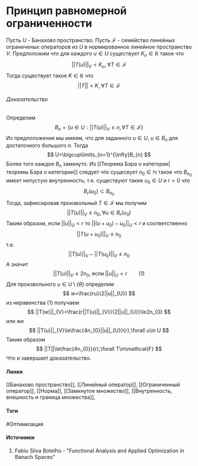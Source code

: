 # Принцип равномерной ограниченности
Пусть $U$ - Банахово пространство. Пусть $\mathcal{F}$ - семейство линейных ограниченых операторов из $U$ в нормированное линейное пространство $V$. Предположим что для каждого $u\in U$ существует $K_{n}\in\mathbb{R}$ такое что
$$
||T(u)||_{V}<K_{u},\;\forall T\in\mathcal{F}
$$
Тогда существует такое $K\in\mathbb{R}$ что
$$
||T||<K,\;\forall T\in\mathcal{F}
$$
###### Доказательство
Определим
$$
B_{n}=\{u\in U:||T(u)||_{V}\le n,\forall T\in\mathcal{F}\}
$$
Из предположения мы имеем, что для заданного $u\in U$, $u\in B_{n}$ для достаточного большого $n$. Тогда
$$
U=\bigcup\limits_{n=1}^{\infty}B_{n}
$$
Более того каждое $B_{n}$ замкнуто. Из [[Теорема Бэра о категории|теоремы Бэра о категории]] следует что сущесвует $n_{0}\in\mathbb{N}$ такое что $B_{n_{0}}$ имеет непустую внутренность; т.е. существуют такие $u_{0}\in U$ и $r>0$ что 
$$
B_{r}(u_{0})\subset B_{n_{0}}
$$
Тогда, зафиксировав произвольный $T\in\mathcal{F}$ мы получим
$$
||T(u)||_{V}\le n_{0},\forall u\in B_{r}(u_{0})
$$
Таким образом, если $||u||_{U}<r$ то $||(u+u_{0})-u_{0}||_{U}<r$ и соответственно
$$
||T(u+u_{0})||_{V}\le n_{0}
$$
т.е.
$$
||T(u)||_{V}-||T(u_{0})||_{V}\le n_{0}
$$
А значит 
$$
||T(u)||_{V}\le2n_{0},\;\text{если}\;||u||_{U}<r\qquad(1)
$$
Для произвольного $u\in U\setminus\{\theta\}$ определим
$$
w=\frac{ru}{2||u||_{U}}
$$
из неравенства $(1)$ получаем
$$
||T(w)||_{V}=\frac{r||T(u)||_{V}}{2||u||_{U}}\le2n_{0}
$$
или же
$$
||T(u)||_{V}\le\frac{4n_{0}||u||_{U}}{r},\forall u\in U
$$
Таким образом
$$
||T||\le\frac{4n_{0}}{r},\forall T\in\mathcal{F}
$$
Что и завершает доказательство.
#### Линки
 [[Банахово пространство]],
 [[Линейный оператор]],
 [[Ограниченный оператор]],
 [[Норма]],
 [[Замкнутое множество]],
 [[Внутренность, внешность и граница множества]],
#### Тэги
 #Оптимизация 
#### Источники
1. Fabio Silva Botelho - "Functional Analysis and Applied Optimization in Banach Spaces"